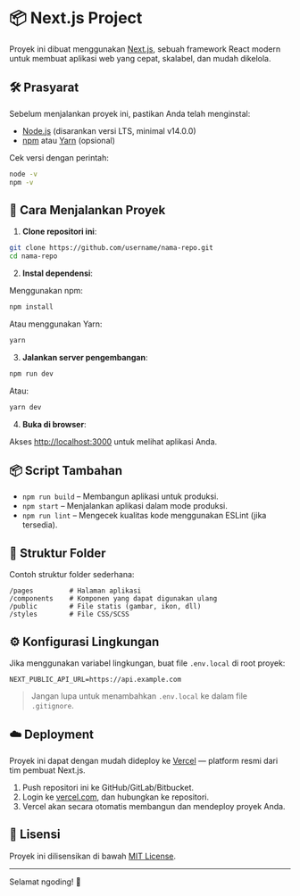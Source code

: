 
# 📦 Next.js Project

Proyek ini dibuat menggunakan [Next.js](https://nextjs.org/), sebuah framework React modern untuk membuat aplikasi web yang cepat, skalabel, dan mudah dikelola.

## 🛠️ Prasyarat

Sebelum menjalankan proyek ini, pastikan Anda telah menginstal:

- [Node.js](https://nodejs.org/) (disarankan versi LTS, minimal v14.0.0)
- [npm](https://www.npmjs.com/) atau [Yarn](https://yarnpkg.com/) (opsional)

Cek versi dengan perintah:

```bash
node -v
npm -v
```

## 🚀 Cara Menjalankan Proyek

1. **Clone repositori ini**:

```bash
git clone https://github.com/username/nama-repo.git
cd nama-repo
```

2. **Instal dependensi**:

Menggunakan npm:

```bash
npm install
```

Atau menggunakan Yarn:

```bash
yarn
```

3. **Jalankan server pengembangan**:

```bash
npm run dev
```

Atau:

```bash
yarn dev
```

4. **Buka di browser**:

Akses [http://localhost:3000](http://localhost:3000) untuk melihat aplikasi Anda.

## 📦 Script Tambahan

- `npm run build` – Membangun aplikasi untuk produksi.
- `npm start` – Menjalankan aplikasi dalam mode produksi.
- `npm run lint` – Mengecek kualitas kode menggunakan ESLint (jika tersedia).

## 🧾 Struktur Folder

Contoh struktur folder sederhana:

```
/pages         # Halaman aplikasi
/components    # Komponen yang dapat digunakan ulang
/public        # File statis (gambar, ikon, dll)
/styles        # File CSS/SCSS
```

## ⚙️ Konfigurasi Lingkungan

Jika menggunakan variabel lingkungan, buat file `.env.local` di root proyek:

```
NEXT_PUBLIC_API_URL=https://api.example.com
```

> Jangan lupa untuk menambahkan `.env.local` ke dalam file `.gitignore`.

## ☁️ Deployment

Proyek ini dapat dengan mudah dideploy ke [Vercel](https://vercel.com/) — platform resmi dari tim pembuat Next.js.

1. Push repositori ini ke GitHub/GitLab/Bitbucket.
2. Login ke [vercel.com](https://vercel.com/), dan hubungkan ke repositori.
3. Vercel akan secara otomatis membangun dan mendeploy proyek Anda.

## 📄 Lisensi

Proyek ini dilisensikan di bawah [MIT License](LICENSE).

---

Selamat ngoding! 🎉
